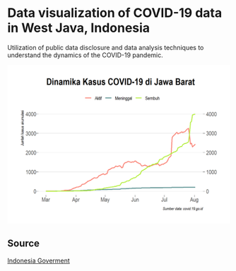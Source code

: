 # Data visualization of COVID-19 data in West Java, Indonesia

Utilization of public data disclosure and data analysis techniques to understand the dynamics of the COVID-19 pandemic.

![](header.png)


## Source

[Indonesia Goverment](https://covid19.go.id/)

